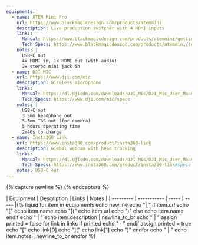 ```yaml
---
equipments:
  - name: ATEM Mini Pro
    url: https://www.blackmagicdesign.com/products/atemmini
    description: Live production switcher with 4 HDMI inputs
    links:
      Manual: https://www.blackmagicdesign.com/products/atemmini/gettingstarted
      Tech Specs: https://www.blackmagicdesign.com/products/atemmini/techspecs/W-APS-14
    notes: |
      USB-C out
      4x HDMI in, 1x HDMI out (with audio)
      2x stereo mini jack in
  - name: DJI MIC
    url: https://www.dji.com/mic
    description: Wireless microphone
    links:
      Manual: https://dl.djicdn.com/downloads/DJI_Mic/DJI_Mic_User_Manual_v1.0_en.pdf
      Tech Specs: https://www.dji.com/mic/specs
    notes: |
      USB-C out
      3.5mm headphone out
      3.5mm TRS out (for camera)
      5 hours operating time
      2m40s to charge
  - name: Insta360 Link
    url: https://www.insta360.com/product/insta360-link
    description: Gimbal webcam with head tracking
    links:
      Manual: https://dl.djicdn.com/downloads/DJI_Mic/DJI_Mic_User_Manual_v1.2_en.pdf
      Tech Specs: https://www.insta360.com/product/insta360-link#spece
    notes: USB-C out
---
```


{% capture newline %}
{% endcapture %}

| Equipment | Description | Links | Notes |
| --------- | ----------- | ----- | ----- |{% liquid
for item in equipments
  echo newline
  echo "| "
  if item.url
    echo "["
    echo item.name
    echo "]("
    echo item.url
    echo ")"
  else
    echo item.name
  endif
  echo " | "
  echo item.description | newline_to_br
  echo " | "
  assign printed = false
  for link in links
    if printed
      echo " &middot; "
    endif
    assign printed = true
    echo "["
    echo link[0]
    echo "]("
    echo link[1]
    echo ")"
  endfor
  echo " | "
  echo item.notes | newline_to_br
endfor
%}
